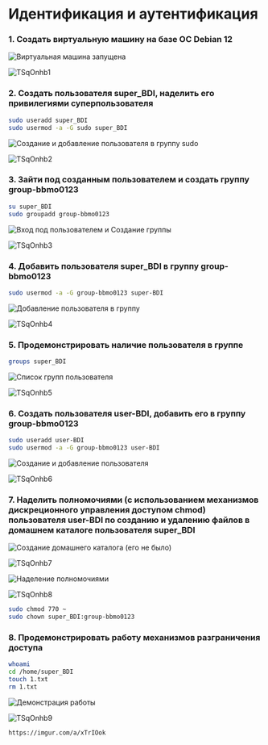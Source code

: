 # Идентификация и аутентификация 

### 1. Создать виртуальную машину на базе ОС Debian 12

![Виртуальная машина запущена](https://imgur.com/TSqOnhb)

![TSqOnhb1](https://github.com/xoz0r/TOIB_Bakin/assets/145142526/cb99aecd-f44a-441c-a4a6-02954f1cae1a)

### 2. Создать пользователя super_BDI, наделить его привилегиями суперпользователя 
```bash
sudo useradd super_BDI
sudo usermod -a -G sudo super_BDI
```

![Создание и добавление пользователя в группу sudo](https://imgur.com/CL1aroW)

![TSqOnhb2](https://github.com/xoz0r/TOIB_Bakin/assets/145142526/08408459-9c06-413c-bb25-2f230981f35c)

### 3. Зайти под созданным пользователем и создать группу group-bbmo0123
```bash
su super_BDI
sudo groupadd group-bbmo0123
```

![Вход под пользователем и Создание группы](https://imgur.com/ss8Kc7z)

![TSqOnhb3](https://github.com/xoz0r/TOIB_Bakin/assets/145142526/f7385d00-77de-4e01-acb1-a52b86961710)

### 4. Добавить пользователя super_BDI в группу group-bbmo0123
```bash
sudo usermod -a -G group-bbmo0123 super-BDI
```

![Добавление пользователя в группу](https://imgur.com/ss8Kc7z)

![TSqOnhb4](https://github.com/xoz0r/TOIB_Bakin/assets/145142526/a18612de-370d-4495-b159-d9a9057a6360)

### 5. Продемонстрировать наличие пользователя в группе
```bash
groups super_BDI
```

![Список групп пользователя](https://imgur.com/ceDX6AZ)

![TSqOnhb5](https://github.com/xoz0r/TOIB_Bakin/assets/145142526/fbe7e01d-21ab-49af-8380-12652658a8f7)

### 6. Создать пользователя user-BDI, добавить его в группу group-bbmo0123
```bash
sudo useradd user-BDI
sudo usermod -a -G group-bbmo0123 user-BDI
```

![Создание и добавление пользователя](https://imgur.com/eTR3T8Q)

![TSqOnhb6](https://github.com/xoz0r/TOIB_Bakin/assets/145142526/f060e5ad-65a7-4e00-9c08-61f2cda3bb2e)

### 7. Наделить полномочиями (с использованием механизмов дискреционного управления доступом chmod)  пользователя user-BDI по созданию и удалению файлов в домашнем каталоге пользователя super_BDI

![Создание домашнего каталога (его не было)](https://imgur.com/N8fVjXm)

![TSqOnhb7](https://github.com/xoz0r/TOIB_Bakin/assets/145142526/d1fcef92-dc9a-4ae6-8622-76e8519d5b31)

![Наделение полномочиями](https://imgur.com/6eWTBMO)

![TSqOnhb8](https://github.com/xoz0r/TOIB_Bakin/assets/145142526/271c938c-2ecb-468b-9521-002b83ad6be8)

```bash
sudo chmod 770 ~
sudo chown super_BDI:group-bbmo0123
```

### 8. Продемонстрировать работу механизмов разграничения доступа
```bash
whoami
cd /home/super_BDI
touch 1.txt
rm 1.txt
```

![Демонстрация работы](https://imgur.com/P7YOgCi)

![TSqOnhb9](https://github.com/xoz0r/TOIB_Bakin/assets/145142526/8f64cbf0-35da-46c7-a1f1-1cd0c0f948cc)

```bash
https://imgur.com/a/xTrIOok
```

